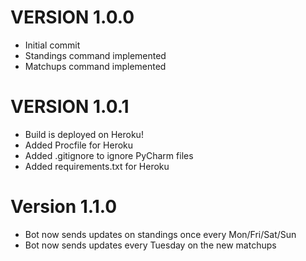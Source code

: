 # VERSION 1.0.0
* Initial commit
* Standings command implemented
* Matchups command implemented

# VERSION 1.0.1
* Build is deployed on Heroku!
* Added Procfile for Heroku
* Added .gitignore to ignore PyCharm files
* Added requirements.txt for Heroku

# Version 1.1.0
* Bot now sends updates on standings once every Mon/Fri/Sat/Sun
* Bot now sends updates every Tuesday on the new matchups